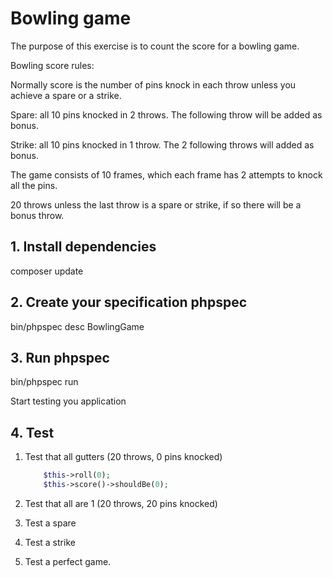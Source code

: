 # Bowling game

The purpose of this exercise is to count the score for a bowling game.

Bowling score rules:

Normally score is the number of pins knock in each throw unless you achieve a spare or a strike.

Spare: all 10 pins knocked in 2 throws. The following throw will be added as bonus.

Strike: all 10 pins knocked in 1 throw. The 2 following throws will added as bonus.

The game consists of 10 frames, which each frame has 2 attempts to knock all the pins.


20 throws unless the last throw is a spare or strike, if so there will be a bonus throw.


## 1. Install dependencies

composer update

## 2. Create your specification phpspec

bin/phpspec desc BowlingGame

## 3. Run phpspec

bin/phpspec run

Start testing you application

## 4. Test

1. Test that all gutters (20 throws, 0 pins knocked)

    ```php
        $this->roll(0);
        $this->score()->shouldBe(0);
    ```

2.  Test that all are 1 (20 throws, 20 pins knocked)

3.  Test a spare

4. Test a strike

5. Test a perfect game.
